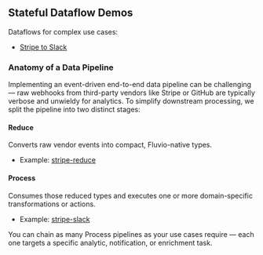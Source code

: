 ## Stateful Dataflow Demos

Dataflows for complex use cases:

* [Stripe to Slack](./stripe-to-slack)


### Anatomy of a Data Pipeline

Implementing an event-driven end-to-end data pipeline can be challenging — raw webhooks from third-party vendors like Stripe or GitHub are typically verbose and unwieldy for analytics. To simplify downstream processing, we split the pipeline into two distinct stages:

#### Reduce
Converts raw vendor events into compact, Fluvio-native types.
* Example: [stripe-reduce](./stripe-to-slack//stripe-reduce/)

#### Process
Consumes those reduced types and executes one or more domain-specific transformations or actions.
* Example: [stripe-slack](./stripe-to-slack//stripe-slack/)

You can chain as many Process pipelines as your use cases require — each one targets a specific analytic, notification, or enrichment task.
